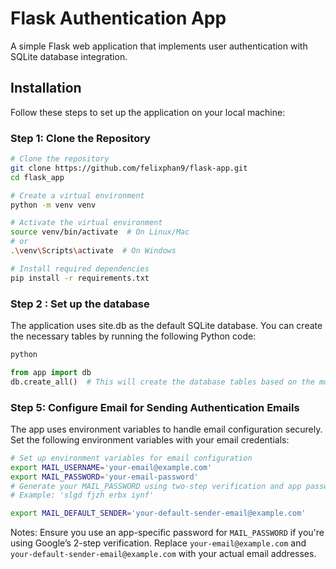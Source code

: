 # Flask Authentication App

A simple Flask web application that implements user authentication with SQLite database integration.

## Installation

Follow these steps to set up the application on your local machine:

### Step 1: Clone the Repository
```bash
# Clone the repository
git clone https://github.com/felixphan9/flask-app.git
cd flask_app

# Create a virtual environment
python -m venv venv

# Activate the virtual environment
source venv/bin/activate  # On Linux/Mac
# or
.\venv\Scripts\activate  # On Windows

# Install required dependencies
pip install -r requirements.txt
```
### Step 2 : Set up the database

The application uses site.db as the default SQLite database. You can create the necessary tables by running the following Python code:

```bash
python
```
```python
from app import db
db.create_all()  # This will create the database tables based on the model
```

### Step 5: Configure Email for Sending Authentication Emails
The app uses environment variables to handle email configuration securely. Set the following environment variables with your email credentials:

```bash
# Set up environment variables for email configuration
export MAIL_USERNAME='your-email@example.com'
export MAIL_PASSWORD='your-email-password'
# Generate your MAIL_PASSWORD using two-step verification and app passwords on Google Account
# Example: 'slgd fjzh erbx iynf'

export MAIL_DEFAULT_SENDER='your-default-sender-email@example.com'
```

Notes:
Ensure you use an app-specific password for `MAIL_PASSWORD` if you're using Google’s 2-step verification.
Replace `your-email@example.com` and `your-default-sender-email@example.com` with your actual email addresses.